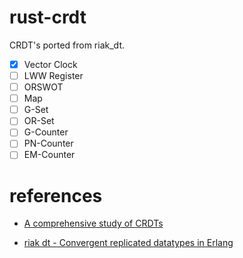 # rust-crdt
CRDT's ported from riak_dt.

- [x] Vector Clock
- [ ] LWW Register
- [ ] ORSWOT
- [ ] Map
- [ ] G-Set
- [ ] OR-Set
- [ ] G-Counter
- [ ] PN-Counter
- [ ] EM-Counter

# references

- [A comprehensive study of CRDTs](https://hal.inria.fr/file/index/docid/555588/filename/techreport.pdf)

- [riak dt - Convergent replicated datatypes in Erlang](https://github.com/basho/riak_dt)
